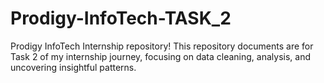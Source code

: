 # Prodigy-InfoTech-TASK_2
Prodigy InfoTech Internship repository! This repository documents are for Task 2 of my internship journey, focusing on data cleaning, analysis, and uncovering insightful patterns.
